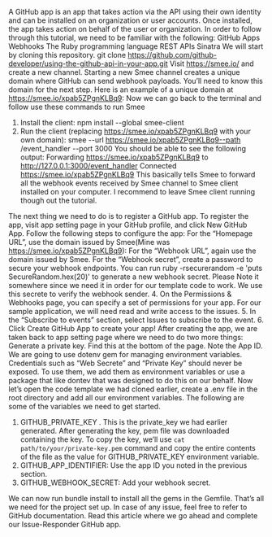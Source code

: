 A GitHub app is an app that takes action via the API using their own identity and can be installed on an organization or user accounts. Once installed, the app takes action on behalf of the user or organization.
In order to follow through this tutorial, we need to be familiar with the following:
GitHub Apps
Webhooks
The Ruby programming language
REST APIs
Sinatra
We will start by cloning this repository.
git clone https://github.com/github-developer/using-the-github-api-in-your-app.git
Visit https://smee.io/ and create a new channel.
Starting a new Smee channel creates a unique domain where GitHub can send webhook payloads. You’ll need to know this domain for the next step. Here is an example of a unique domain at https://smee.io/xpab5ZPgnKLBq9:
Now we can go back to the terminal and follow use these commands to run Smee
1. Install the client:
npm install --global smee-client
2. Run the client (replacing https://smee.io/xpab5ZPgnKLBq9 with your own domain):
smee --url https://smee.io/xpab5ZPgnKLBq9--path /event_handler --port 3000
You should be able to see the following output:
Forwarding https://smee.io/xpab5ZPgnKLBq9 to http://127.0.0.1:3000/event_handler
Connected https://smee.io/xpab5ZPgnKLBq9
This basically tells Smee to forward all the webhook events received by Smee channel to Smee client installed on your computer.
I recommend to leave Smee client running though out the tutorial.

The next thing we need to do is to register a GitHub app. To register the app, visit app setting page in your GitHub profile, and click New GitHub App. Follow the following steps to configure the app:
For the “Homepage URL”, use the domain issued by Smee(Mine was https://smee.io/xpab5ZPgnKLBq9):
For the “Webhook URL”, again use the domain issued by Smee.
For the “Webhook secret”, create a password to secure your webhook endpoints. You can run
ruby -rsecurerandom -e 'puts SecureRandom.hex(20)'
to generate a new webhook secret. Please Note it somewhere since we need it in order for our template code to work. We use this secrete to verify the webhook sender. 
4. On the Permissions & Webhooks page, you can specify a set of permissions for your app. For our sample application, we will need read and write access to the issues.
5. In the “Subscribe to events” section, select Issues to subscribe to the event.
6. Click Create GitHub App to create your app!
After creating the app, we are taken back to app setting page where we need to do two more things:
Generate a private key. Find this at the bottom of the page.
Note the App ID. 
We are going to use dotenv gem for managing environment variables. Credentials such as “Web Secrete” and “Private Key” should never be exposed. To use them, we add them as environment variables or use a package that like dontev that was designed to do this on our behalf.
Now let’s open the code template we had cloned earlier, create a .env file in the root directory and add all our environment variables. The following are some of the variables we need to get started.
1. GITHUB_PRIVATE_KEY . This is the private_key we had earlier generated. After generating the key, pem file was downloaded containing the key. To copy the key, we’ll use `cat path/to/your/private-key.pem` command and copy the entire contents of the file as the value for GITHUB_PRIVATE_KEY environment variable.
2. GITHUB_APP_IDENTIFIER: Use the app ID you noted in the previous section.
3. GITHUB_WEBHOOK_SECRET: Add your webhook secret.

We can now run bundle install to install all the gems in the Gemfile.
That’s all we need for the project set up. In case of any issue, feel free to refer to GitHub documentation. 
Read this article where we go ahead and complete our Issue-Responder GitHub app.


